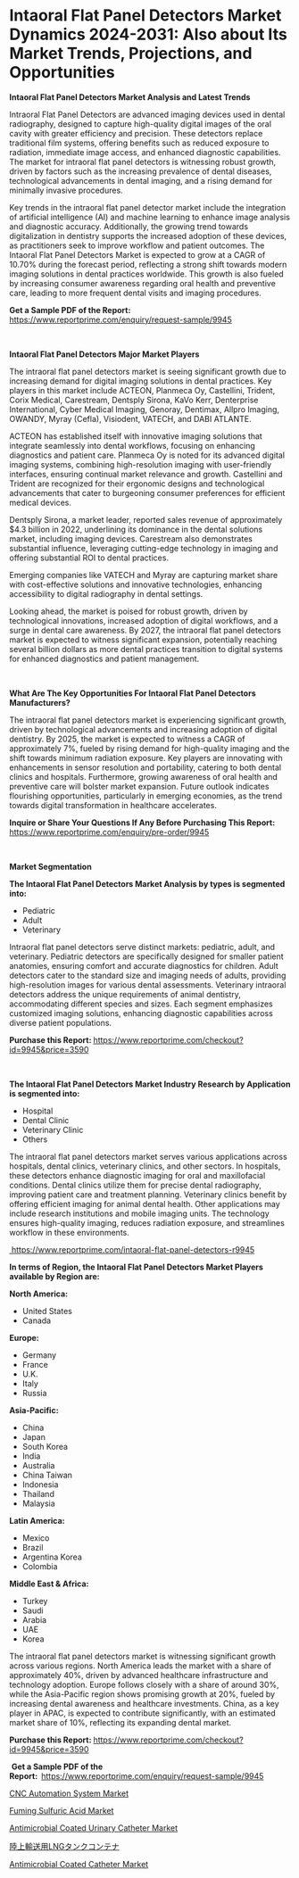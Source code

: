 <p><h1>Intaoral Flat Panel Detectors Market Dynamics 2024-2031: Also about Its Market Trends, Projections, and Opportunities</h1></p><p><strong>Intaoral Flat Panel Detectors Market Analysis and Latest Trends</strong></p>
<p><p>Intraoral Flat Panel Detectors are advanced imaging devices used in dental radiography, designed to capture high-quality digital images of the oral cavity with greater efficiency and precision. These detectors replace traditional film systems, offering benefits such as reduced exposure to radiation, immediate image access, and enhanced diagnostic capabilities. The market for intraoral flat panel detectors is witnessing robust growth, driven by factors such as the increasing prevalence of dental diseases, technological advancements in dental imaging, and a rising demand for minimally invasive procedures.</p><p>Key trends in the intraoral flat panel detector market include the integration of artificial intelligence (AI) and machine learning to enhance image analysis and diagnostic accuracy. Additionally, the growing trend towards digitalization in dentistry supports the increased adoption of these devices, as practitioners seek to improve workflow and patient outcomes. The Intaoral Flat Panel Detectors Market is expected to grow at a CAGR of 10.70% during the forecast period, reflecting a strong shift towards modern imaging solutions in dental practices worldwide. This growth is also fueled by increasing consumer awareness regarding oral health and preventive care, leading to more frequent dental visits and imaging procedures.</p></p>
<p><strong>Get a Sample PDF of the Report:&nbsp;</strong> <a href="https://www.reportprime.com/enquiry/request-sample/9945">https://www.reportprime.com/enquiry/request-sample/9945</a></p>
<p>&nbsp;</p>
<p><strong>Intaoral Flat Panel Detectors Major Market Players</strong></p>
<p><p>The intraoral flat panel detectors market is seeing significant growth due to increasing demand for digital imaging solutions in dental practices. Key players in this market include ACTEON, Planmeca Oy, Castellini, Trident, Corix Medical, Carestream, Dentsply Sirona, KaVo Kerr, Denterprise International, Cyber Medical Imaging, Genoray, Dentimax, Allpro Imaging, OWANDY, Myray (Cefla), Visiodent, VATECH, and DABI ATLANTE.</p><p>ACTEON has established itself with innovative imaging solutions that integrate seamlessly into dental workflows, focusing on enhancing diagnostics and patient care. Planmeca Oy is noted for its advanced digital imaging systems, combining high-resolution imaging with user-friendly interfaces, ensuring continual market relevance and growth. Castellini and Trident are recognized for their ergonomic designs and technological advancements that cater to burgeoning consumer preferences for efficient medical devices.</p><p>Dentsply Sirona, a market leader, reported sales revenue of approximately $4.3 billion in 2022, underlining its dominance in the dental solutions market, including imaging devices. Carestream also demonstrates substantial influence, leveraging cutting-edge technology in imaging and offering substantial ROI to dental practices.</p><p>Emerging companies like VATECH and Myray are capturing market share with cost-effective solutions and innovative technologies, enhancing accessibility to digital radiography in dental settings.</p><p>Looking ahead, the market is poised for robust growth, driven by technological innovations, increased adoption of digital workflows, and a surge in dental care awareness. By 2027, the intraoral flat panel detectors market is expected to witness significant expansion, potentially reaching several billion dollars as more dental practices transition to digital systems for enhanced diagnostics and patient management.</p></p>
<p>&nbsp;</p>
<p><strong>What Are The Key Opportunities For Intaoral Flat Panel Detectors Manufacturers?</strong></p>
<p><p>The intraoral flat panel detectors market is experiencing significant growth, driven by technological advancements and increasing adoption of digital dentistry. By 2025, the market is expected to witness a CAGR of approximately 7%, fueled by rising demand for high-quality imaging and the shift towards minimum radiation exposure. Key players are innovating with enhancements in sensor resolution and portability, catering to both dental clinics and hospitals. Furthermore, growing awareness of oral health and preventive care will bolster market expansion. Future outlook indicates flourishing opportunities, particularly in emerging economies, as the trend towards digital transformation in healthcare accelerates.</p></p>
<p><strong>Inquire or Share Your Questions If Any Before Purchasing This Report:</strong> <a href="https://www.reportprime.com/enquiry/pre-order/9945">https://www.reportprime.com/enquiry/pre-order/9945</a></p>
<p>&nbsp;</p>
<p><strong>Market Segmentation</strong></p>
<p><strong>The Intaoral Flat Panel Detectors Market Analysis by types is segmented into:</strong></p>
<p><ul><li>Pediatric</li><li>Adult</li><li>Veterinary</li></ul></p>
<p><p>Intraoral flat panel detectors serve distinct markets: pediatric, adult, and veterinary. Pediatric detectors are specifically designed for smaller patient anatomies, ensuring comfort and accurate diagnostics for children. Adult detectors cater to the standard size and imaging needs of adults, providing high-resolution images for various dental assessments. Veterinary intraoral detectors address the unique requirements of animal dentistry, accommodating different species and sizes. Each segment emphasizes customized imaging solutions, enhancing diagnostic capabilities across diverse patient populations.</p></p>
<p><strong>Purchase this Report:&nbsp;</strong><a href="https://www.reportprime.com/checkout?id=9945&price=3590">https://www.reportprime.com/checkout?id=9945&price=3590</a></p>
<p>&nbsp;</p>
<p><strong>The Intaoral Flat Panel Detectors Market Industry Research by Application is segmented into:</strong></p>
<p><ul><li>Hospital</li><li>Dental Clinic</li><li>Veterinary Clinic</li><li>Others</li></ul></p>
<p><p>The intraoral flat panel detectors market serves various applications across hospitals, dental clinics, veterinary clinics, and other sectors. In hospitals, these detectors enhance diagnostic imaging for oral and maxillofacial conditions. Dental clinics utilize them for precise dental radiography, improving patient care and treatment planning. Veterinary clinics benefit by offering efficient imaging for animal dental health. Other applications may include research institutions and mobile imaging units. The technology ensures high-quality imaging, reduces radiation exposure, and streamlines workflow in these environments.</p></p>
<p><a href="https://www.reportprime.com/intaoral-flat-panel-detectors-r9945">&nbsp;https://www.reportprime.com/intaoral-flat-panel-detectors-r9945</a></p>
<p><strong>In terms of Region, the Intaoral Flat Panel Detectors Market Players available by Region are:</strong></p>
<p>
    <p> <strong> North America: </strong>
        <ul>
            <li>United States</li>
            <li>Canada</li>
        </ul>
        </p> 
    <p> <strong> Europe: </strong>
        <ul>
            <li>Germany</li>
            <li>France</li>
            <li>U.K.</li>
            <li>Italy</li>
            <li>Russia</li>
        </ul>
        </p> 
    <p> <strong> Asia-Pacific: </strong>
        <ul>
            <li>China</li>
            <li>Japan</li>
            <li>South Korea</li>
            <li>India</li>
            <li>Australia</li>
            <li>China Taiwan</li>
            <li>Indonesia</li>
            <li>Thailand</li>
            <li>Malaysia</li>
        </ul>
        </p> 
    <p> <strong> Latin America: </strong>
        <ul>
            <li>Mexico</li>
            <li>Brazil</li>
            <li>Argentina Korea</li>
            <li>Colombia</li>
        </ul>
        </p> 
    <p> <strong> Middle East & Africa: </strong>
        <ul>
            <li>Turkey</li>
            <li>Saudi</li>
            <li>Arabia</li>
            <li>UAE</li>
            <li>Korea</li>
        </ul>
    </p>
    </p>
<p><p>The intraoral flat panel detectors market is witnessing significant growth across various regions. North America leads the market with a share of approximately 40%, driven by advanced healthcare infrastructure and technology adoption. Europe follows closely with a share of around 30%, while the Asia-Pacific region shows promising growth at 20%, fueled by increasing dental awareness and healthcare investments. China, as a key player in APAC, is expected to contribute significantly, with an estimated market share of 10%, reflecting its expanding dental market.</p></p>
<p><strong>Purchase this Report: </strong><a href="https://www.reportprime.com/checkout?id=9945&price=3590">https://www.reportprime.com/checkout?id=9945&price=3590</a></p>
<p>&nbsp;<strong>Get a Sample PDF of the Report:&nbsp;&nbsp;</strong><a href="https://www.reportprime.com/enquiry/request-sample/9945">https://www.reportprime.com/enquiry/request-sample/9945</a></p>
<p><strong></strong></p>
<p><p><a href="https://issuu.com/reportprime-2/docs/cnc-automation-system-market-size-2_49bd1e13ee295f">CNC Automation System Market</a></p><p><a href="https://www.linkedin.com/pulse/what-influencing-future-fuming-sulfuric-acid-market-insights-sywwf?trackingId=YjPMZcY6TUCQHNCslmu2ug%3D%3D">Fuming Sulfuric Acid Market</a></p><p><a href="https://medium.com/@cathymaggio15/the-global-antimicrobial-coated-urinary-catheter-market-is-projected-to-experience-an-annual-4b1ab04d0305">Antimicrobial Coated Urinary Catheter Market</a></p><p><a href="https://medium.com/@aminohtc4/land-transportation-lng-tank-container-60128b10425e">陸上輸送用LNGタンクコンテナ</a></p><p><a href="https://medium.com/@cathymaggio15/the-global-antimicrobial-coated-catheter-market-is-projected-to-experience-an-annual-growth-rate-fbefbf8a7cd9">Antimicrobial Coated Catheter Market</a></p></p>